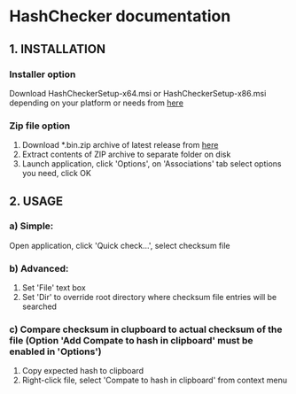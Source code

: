# HashChecker documentation

## 1. INSTALLATION

### Installer option

Download HashCheckerSetup-x64.msi or HashCheckerSetup-x86.msi depending on your platform or needs from [here](https://github.com/andriy-f/HashChecker/releases)

### Zip file option
1.  Download \*.bin.zip archive of latest release from [here](https://github.com/andriy-f/HashChecker/releases)
1.  Extract contents of ZIP archive to separate folder on disk
1.  Launch application, click 'Options', on 'Associations' tab select options you need, click OK

## 2. USAGE

### a) Simple:

Open application, click 'Quick check...', select checksum file
    
### b) Advanced:

1.  Set 'File' text box    
1.  Set 'Dir' to override root directory where checksum file entries will be searched
    
### c) Compare checksum in clupboard to actual checksum of the file (Option 'Add Compate to hash in clipboard' must be enabled in 'Options')

1.  Copy expected hash to clipboard    
1.  Right-click file, select 'Compate to hash in clipboard' from context menu

